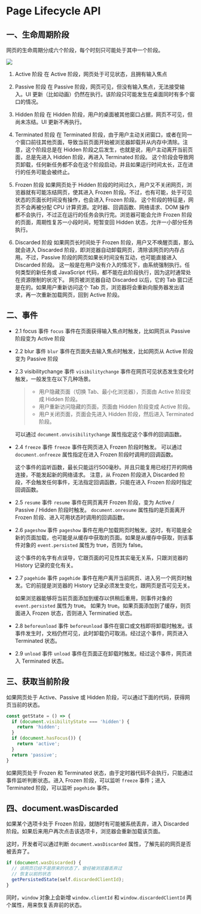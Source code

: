 # Page Lifecycle API

## 一、生命周期阶段

网页的生命周期分成六个阶段，每个时刻只可能处于其中一个阶段。

![](https://www.wangbase.com/blogimg/asset/201811/bg2018110401.png)

1. Active 阶段
  在 Active 阶段，网页处于可见状态，且拥有输入焦点

2. Passive 阶段
  在 Passive 阶段，网页可见，但没有输入焦点，无法接受输入。UI 更新（比如动画）仍然在执行。该阶段只可能发生在桌面同时有多个窗口的情况。

3. Hidden 阶段
  在 Hidden 阶段，用户的桌面被其他窗口占据，网页不可见，但尚未冻结。UI 更新不再执行。

4. Terminated 阶段
  在 Terminated 阶段，由于用户主动关闭窗口，或者在同一个窗口前往其他页面，导致当前页面开始被浏览器卸载并从内存中清除。注意，这个阶段总是在 Hidden 阶段之后发生，也就是说，用户主动离开当前页面，总是先进入 Hidden 阶段，再进入 Terminated 阶段。
  这个阶段会导致网页卸载，任何新任务都不会在这个阶段启动，并且如果运行时间太长，正在进行的任务可能会被终止。

5. Frozen 阶段
  如果网页处于 Hidden 阶段的时间过久，用户又不关闭网页，浏览器就有可能冻结网页，使其进入 Frozen 阶段。不过，也有可能，处于可见状态的页面长时间没有操作，也会进入 Frozen 阶段。
  这个阶段的特征是，网页不会再被分配 CPU 计算资源。定时器、回调函数、网络请求、DOM 操作都不会执行，不过正在运行的任务会执行完。浏览器可能会允许 Frozen 阶段的页面，周期性复苏一小段时间，短暂变回 Hidden 状态，允许一小部分任务执行。

6. Discarded 阶段
  如果网页长时间处于 Frozen 阶段，用户又不唤醒页面，那么就会进入 Discarded 阶段，即浏览器自动卸载网页，清除该网页的内存占用。不过，Passive 阶段的网页如果长时间没有互动，也可能直接进入 Discarded 阶段。
  这一般是在用户没有介入的情况下，由系统强制执行。任何类型的新任务或 JavaScript 代码，都不能在此阶段执行，因为这时通常处在资源限制的状况下。
  网页被浏览器自动 Discarded 以后，它的 Tab 窗口还是在的。如果用户重新访问这个 Tab 页，浏览器将会重新向服务器发出请求，再一次重新加载网页，回到 Active 阶段。

## 二、事件
* 2.1 focus 事件
  `focus` 事件在页面获得输入焦点时触发，比如网页从 Passive 阶段变为 Active 阶段

* 2.2 blur 事件
  `blur` 事件在页面失去输入焦点时触发，比如网页从 Active 阶段变为 Passive 阶段

* 2.3 visibilitychange 事件
  `visibilitychange` 事件在网页可见状态发生变化时触发，一般发生在以下几种场景。
  > * 用户隐藏页面（切换 Tab、最小化浏览器），页面由 Active 阶段变成 Hidden 阶段。
  > * 用户重新访问隐藏的页面，页面由 Hidden 阶段变成 Active 阶段。
  > * 用户关闭页面，页面会先进入 Hidden 阶段，然后进入 Terminated 阶段。

  可以通过 `document.onvisibilitychange` 属性指定这个事件的回调函数。

* 2.4 `freeze` 事件
  `freeze` 事件在网页进入 Frozen 阶段时触发。
  可以通过` document.onfreeze` 属性指定在进入 Frozen 阶段时调用的回调函数。

  这个事件的监听函数，最长只能运行500毫秒。并且只能复用已经打开的网络连接，不能发起新的网络请求。
  注意，从 Frozen 阶段进入 Discarded 阶段，不会触发任何事件，无法指定回调函数，只能在进入 Frozen 阶段时指定回调函数。 

* 2.5 `resume` 事件
  `resume` 事件在网页离开 Frozen 阶段，变为 Active / Passive / Hidden 阶段时触发。
  `document.onresume` 属性指的是页面离开 Frozen 阶段、进入可用状态时调用的回调函数。

* 2.6 `pageshow` 事件
  `pageshow` 事件在用户加载网页时触发。这时，有可能是全新的页面加载，也可能是从缓存中获取的页面。如果是从缓存中获取，则该事件对象的 `event.persisted` 属性为 true，否则为 false。

  这个事件的名字有点误导，它跟页面的可见性其实毫无关系，只跟浏览器的 History 记录的变化有关。

* 2.7 `pagehide` 事件
  `pagehide` 事件在用户离开当前网页、进入另一个网页时触发。它的前提是浏览器的 History 记录必须发生变化，跟网页是否可见无关。

  如果浏览器能够将当前页面添加到缓存以供稍后重用，则事件对象的 `event.persisted` 属性为 true。 如果为 true。如果页面添加到了缓存，则页面进入 Frozen 状态，否则进入 Terminatied 状态。

* 2.8 `beforeunload` 事件
  `beforeunload` 事件在窗口或文档即将卸载时触发。该事件发生时，文档仍然可见，此时卸载仍可取消。经过这个事件，网页进入 Terminated 状态。

* 2.9 `unload` 事件
  `unload` 事件在页面正在卸载时触发。经过这个事件，网页进入 Terminated 状态。

## 三、获取当前阶段
如果网页处于 Active、Passive 或 Hidden 阶段，可以通过下面的代码，获得网页当前的状态。
```javascript
const getState = () => {
  if (document.visibilityState === 'hidden') {
    return 'hidden';
  }
  if (document.hasFocus()) {
    return 'active';
  }
  return 'passive';
}
```
如果网页处于 Frozen 和 Terminated 状态，由于定时器代码不会执行，只能通过事件监听判断状态。进入 Frozen 阶段，可以监听 `freeze` 事件；进入 Terminated 阶段，可以监听 `pagehide` 事件。


## 四、document.wasDiscarded
如果某个选项卡处于 Frozen 阶段，就随时有可能被系统丢弃，进入 Discarded 阶段。如果后来用户再次点击该选项卡，浏览器会重新加载该页面。

这时，开发者可以通过判断 `document.wasDiscarded` 属性，了解先前的网页是否被丢弃了。
```javascript
if (document.wasDiscarded) {
  // 该网页已经不是原来的状态了，曾经被浏览器丢弃过
  // 恢复以前的状态
  getPersistedState(self.discardedClientId);
}
```
同时，`window` 对象上会新增 `window.clientId` 和 `window.discardedClientId` 两个属性，用来恢复丢弃前的状态。
